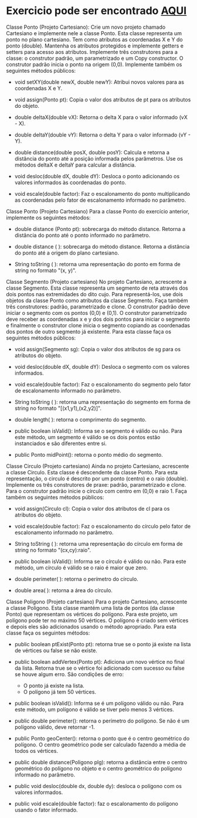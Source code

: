 # Exercicio pode ser encontrado [AQUI](https://pooperrotti.fandom.com/pt-br/wiki/Exerc%C3%ADcios_e_exemplos)

Classe Ponto (Projeto Cartesiano): Crie um novo projeto chamado Cartesiano e implemente nele a classe Ponto. Esta classe representa um ponto no plano cartesiano. Tem como atributos as coordenadas X e Y do ponto (double).
Mantenha os atributos protegidos e implemente getters e setters para acesso aos atributos.
Implemente três construtores para a classe: o construtor padrão, um parametrizado e um Copy constructor. O construtor padrão inicia o ponto na origem (0,0).
Implemente também os seguintes métodos públicos:

- void setXY(double newX, double newY): Atribui novos valores para as coordenadas X e Y.

- void assign(Ponto pt): Copia o valor dos atributos de pt para os atributos do objeto.

- double deltaX(double vX): Retorna o delta X para o valor informado (vX - X).

- double deltaY(double vY): Retorna o delta Y para o valor informado (vY - Y).

- double distance(double posX, double posY): Calcula e retorna a distância do ponto até a posição informada pelos parâmetros. Use os métodos deltaX e deltaY para calcular a distância.

- void desloc(double dX, double dY): Desloca o ponto adicionando os valores informados às coordenadas do ponto.

- void escale(double factor): Faz o escalonamento do ponto multiplicando as coordenadas pelo fator de escalonamento informado no parâmetro.


Classe Ponto (Projeto Cartesiano) Para a classe Ponto do exercício anterior, implemente os seguintes métodos:

- double distance (Ponto pt): sobrecarga do método distance. Retorna a distância do ponto até o ponto informado no parâmetro.

- double distance ( ): sobrecarga do método distance. Retorna a distância do ponto até a origem do plano cartesiano.

- String toString ( ): retorna uma representação do ponto em forma de string no formato "(x, y)".


Classe Segmento (Projeto cartesiano) No projeto Cartesiano, acrescente a classe Segmento. Esta classe representa um segmento de reta através dos dois pontos nas extremidades do dito cujo. Para representá-los, use dois objetos da classe Ponto como atributos da classe Segmento. Faça também três construtores: padrão, parametrizado e clone. O construtor padrão deve iniciar o segmento com os pontos (0,0) e (0,1). O construtor parametrizado deve receber as coordenadas x e y dos dois pontos para iniciar o segmento e finalmente o construtor clone inicia o segmento copiando as coordenadas dos pontos de outro segmento já existente. Para esta classe faça os seguintes métodos públicos:

- void assign(Segmento sg): Copia o valor dos atributos de sg para os atributos do objeto.

- void desloc(double dX, double dY): Desloca o segmento com os valores informados.

- void escale(double factor): Faz o escalonamento do segmento pelo fator de escalonamento informado no parâmetro.

- String toString ( ): retorna uma representação do segmento em forma de string no formato "[(x1,y1),(x2,y2)]".

- double length( ): retorna o comprimento do segmento.

- public boolean isValid(): Informa se o segmento é válido ou não. Para este método, um segmento é válido se os dois pontos estão instanciados e são diferentes entre si.

- public Ponto midPoint(): retorna o ponto médio do segmento.


Classe Circulo (Projeto cartesiano) Ainda no projeto Cartesiano, acrescente a classe Circulo. Esta classe é descendente da classe Ponto. Para esta representação, o circulo é descrito por um ponto (centro) e o raio (double). Implemente os três construtores de praxe: padrão, parametrizado e clone. Para o construtor padrão inicie o círculo com centro em (0,0) e raio 1. Faça também os seguintes métodos públicos:

- void assign(Circulo cl): Copia o valor dos atributos de cl para os atributos do objeto.

- void escale(double factor): Faz o escalonamento do círculo pelo fator de escalonamento informado no parâmetro.

- String toString ( ): retorna uma representação do círculo em forma de string no formato "(cx,cy):raio".

- public boolean isValid(): Informa se o círculo é válido ou não. Para este método, um círculo é válido se o raio é maior que zero.

- double perimeter( ): retorna o perímetro do círculo.

- double area( ): retorna a área do círculo.


Classe Poligono (Projeto cartesiano) Para o projeto Cartesiano, acrescente a classe Poligono. Esta classe mantém uma lista de pontos (da classe Ponto) que representam os vértices do polígono. Para este projeto, um polígono pode ter no máximo 50 vértices. O polígono é criado sem vértices e depois eles são adicionados usando o método apropriado. Para esta classe faça os seguintes métodos:

- public boolean ptExist(Ponto pt): retorna true se o ponto já existe na lista de vértices ou false se não existe.

- public boolean addVertex(Ponto pt): Adiciona um novo vértice no final da lista. Retorna true se o vértice foi adicionado com sucesso ou false se houve algum erro. São condições de erro:
    - O ponto já existe na lista.
    - O polígono já tem 50 vértices.
      
- public boolean isValid(): Informa se é um polígono válido ou não. Para este método, um polígono é válido se tiver pelo menos 3 vértices.

- public double perimeter(): retorna o perímetro do polígono. Se não é um polígono válido, deve retornar -1.

- public Ponto geoCenter(): retorna o ponto que é o centro geométrico do polígono. O centro geométrico pode ser calculado fazendo a média de todos os vértices.

- public double distance(Poligono plg): retorna a distância entre o centro geométrico do polígono no objeto e o centro geométrico do polígono informado no parâmetro.

- public void desloc(double dx, double dy): desloca o polígono com os valores informados.

- public void escale(double factor): faz o escalonamento do polígono usando o fator informado.
